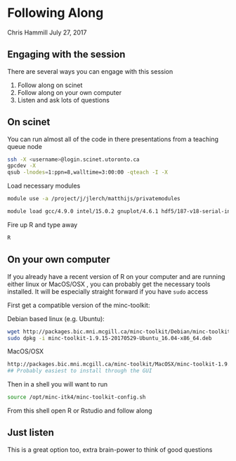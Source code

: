 Following Along
================
Chris Hammill
July 27, 2017

Engaging with the session
-------------------------

There are several ways you can engage with this session

1.  Follow along on scinet
2.  Follow along on your own computer
3.  Listen and ask lots of questions

On scinet
---------

You can run almost all of the code in there presentations from a teaching queue node

``` bash
ssh -X <username>@login.scinet.utoronto.ca
gpcdev -X
qsub -lnodes=1:ppn=8,walltime=3:00:00 -qteach -I -X
```

Load necessary modules

``` bash
module use -a /project/j/jlerch/matthijs/privatemodules

module load gcc/4.9.0 intel/15.0.2 gnuplot/4.6.1 hdf5/187-v18-serial-intel openblas/1.13-multithreaded  gotoblas/1.13-singlethreaded octave gcclib/5.2.0 jpeg/v9b cmake/3.5.2 Xlibraries/X11-64 extras/64_6.4 ImageMagick/6.6.7 python/3.5.1 curl/7.49.1 R/3.3.0 minc-toolkit/1.9.15 minc-stuffs/0.1.20 RMINC/1.5.0.0 mesa
```

Fire up R and type away

``` bash
R
```

On your own computer
--------------------

If you already have a recent version of R on your computer and are running either linux or MacOS/OSX , you can probably get the necessary tools installed. It will be especially straight forward if you have `sudo` access

First get a compatible version of the minc-toolkit:

Debian based linux (e.g. Ubuntu):

``` bash
wget http://packages.bic.mni.mcgill.ca/minc-toolkit/Debian/minc-toolkit-1.9.15-20170529-Ubuntu_16.04-x86_64.deb
sudo dpkg -i minc-toolkit-1.9.15-20170529-Ubuntu_16.04-x86_64.deb
```

MacOS/OSX

``` bash
http://packages.bic.mni.mcgill.ca/minc-toolkit/MacOSX/minc-toolkit-1.9.15-20170529-Darwin-10.8-x86_64.dmg
## Probably easiest to install through the GUI
```

Then in a shell you will want to run

``` bash
source /opt/minc-itk4/minc-toolkit-config.sh
```

From this shell open R or Rstudio and follow along

Just listen
-----------

This is a great option too, extra brain-power to think of good questions
